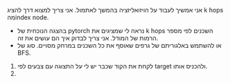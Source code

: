 אני אמשיך לעבוד על הויזואליזציה בהמשך לאתמול.
אני צריך למצוא דרך להציג k hops מהindex node.
- בהצגה הנוכחית של pytorch נראה לי שמציגים את k hops השכנים לפי מספר הרמות של המודל. אני צריך לבדוק איך הם עושים את זה. 
- או להשתמש באלגוריתם של גרפים שאוסף את כל השכנים במרחק מסויים. סוג של BFS.


1. לקחת את הקוד שכבר יש לי על התצוגה עם צבעים לפי target  ולהכניס אותו.
2. 
